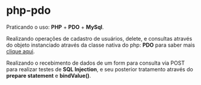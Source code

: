# php-pdo
Praticando o uso: **PHP** + **PDO** + **MySql**.

Realizando operações de cadastro de usuários, delete, e consultas através do objeto instanciado através da classe nativa do php: **PDO** para saber mais [clique aqui](https://www.php.net/manual/en/class.pdo).

Realizando o recebimento de dados de um form para consulta via POST para realizar testes de **SQL Injection**, e seu posterior tratamento através do **prepare statement** e **bindValue()**.
